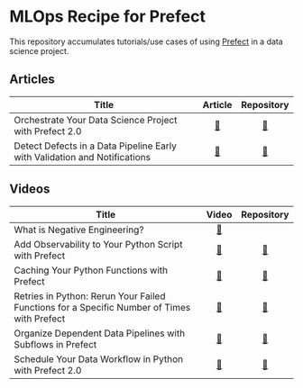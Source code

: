 # MLOps Recipe for Prefect

This repository accumulates tutorials/use cases of using [Prefect](https://www.prefect.io/) in a data science project.

## Articles

| Title        | Article           | Repository  
| ------------- |:-------------:| :-----:| 
| Orchestrate Your Data Science Project with Prefect 2.0 | [🔗](https://medium.com/the-prefect-blog/orchestrate-your-data-science-project-with-prefect-2-0-4118418fd7ce) | [🔗](https://github.com/khuyentran1401/analyze_github_feed)
| Detect Defects in a Data Pipeline Early with Validation and Notifications | [🔗](https://towardsdatascience.com/detect-defects-in-a-data-pipeline-early-with-validation-and-notifications-83e9b652e65a) | [🔗](https://github.com/khuyentran1401/prefect2-mlops-demo/tree/deepchecks)

## Videos

| Title        | Video           | Repository  
| ------------- |:-------------:| :-----:|
| What is Negative Engineering? | [🔗](https://youtu.be/Z7n9oEN8E9g) | 
| Add Observability to Your Python Script with Prefect | [🔗](https://youtu.be/NqEFhTda-DU) | [🔗](https://github.com/khuyentran1401/analyze_github_feed)
| Caching Your Python Functions with Prefect | [🔗](https://youtu.be/hKcOdQD9eGQ) | [🔗](https://github.com/khuyentran1401/analyze_github_feed)
| Retries in Python: Rerun Your Failed Functions for a Specific Number of Times with Prefect | [🔗](https://youtu.be/9xA635REva4) | [🔗](https://github.com/khuyentran1401/analyze_github_feed)
| Organize Dependent Data Pipelines with Subflows in Prefect | [🔗](https://youtu.be/pJaYIgp5Poc) | [🔗](https://github.com/khuyentran1401/analyze_github_feed)
| Schedule Your Data Workflow in Python with Prefect 2.0 | [🔗](https://youtu.be/OjvkY7p0CYA) | [🔗](https://github.com/khuyentran1401/analyze_github_feed)
